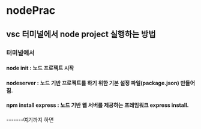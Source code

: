 # nodePrac

## vsc 터미널에서 node project 실행하는 방법 

### 터미널에서 
#### node init : 노드 프로젝트 시작
#### nodeserver : 노드 기반 프로젝트를 하기 위한 기본 설정 파일(package.json) 만들어짐. 
#### npm install express : 노드 기반 웹 서버를 제공하는 프레임워크 express install. 

-------여기까지 하면 
